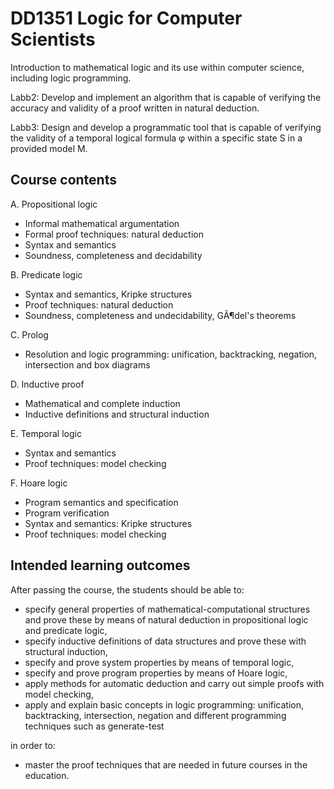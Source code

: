 # DD1351 Logic for Computer Scientists

Introduction to mathematical logic and its use within computer science, including logic programming.

Labb2: Develop and implement an algorithm that is capable of verifying the accuracy and validity of a proof written in natural deduction. 

Labb3: Design and develop a programmatic tool that is capable of verifying the validity of a temporal logical formula φ within a specific state S in a provided model M.


## Course contents

A. Propositional logic

- Informal mathematical argumentation
- Formal proof techniques: natural deduction
- Syntax and semantics
- Soundness, completeness and decidability

B. Predicate logic

- Syntax and semantics, Kripke structures
- Proof techniques: natural deduction
- Soundness, completeness and undecidability, GÃ¶del's theorems

C. Prolog

- Resolution and logic programming: unification, backtracking, negation, intersection and box diagrams

D. Inductive proof

- Mathematical and complete induction
- Inductive definitions and structural induction

E. Temporal logic

- Syntax and semantics
- Proof techniques: model checking

F. Hoare logic

- Program semantics and specification
- Program verification
- Syntax and semantics: Kripke structures
- Proof techniques: model checking


## Intended learning outcomes

After passing the course, the students should be able to:

- specify general properties of mathematical-computational structures and prove these by means of natural deduction in propositional logic and predicate logic,
- specify inductive definitions of data structures and prove these with structural induction,
- specify and prove system properties by means of temporal logic,
- specify and prove program properties by means of Hoare logic,
- apply methods for automatic deduction and carry out simple proofs with model checking,
- apply and explain basic concepts in logic programming: unification, backtracking, intersection, negation and different programming techniques such as generate-test

in order to:

- master the proof techniques that are needed in future courses in the education.
